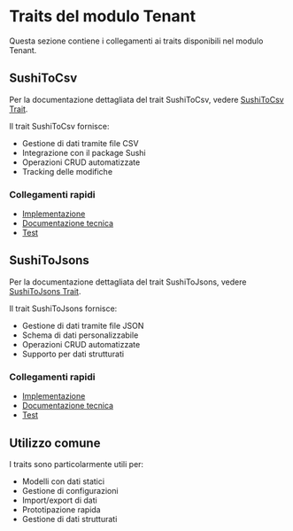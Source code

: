 # Traits del modulo Tenant

Questa sezione contiene i collegamenti ai traits disponibili nel modulo Tenant.

## SushiToCsv

Per la documentazione dettagliata del trait SushiToCsv, vedere [SushiToCsv Trait](../../laravel/Modules/Tenant/docs/traits/sushi-to-csv.md).

Il trait SushiToCsv fornisce:
- Gestione di dati tramite file CSV
- Integrazione con il package Sushi
- Operazioni CRUD automatizzate
- Tracking delle modifiche

### Collegamenti rapidi
- [Implementazione](../../laravel/Modules/Tenant/app/Models/Traits/SushiToCsv.php)
- [Documentazione tecnica](../../laravel/Modules/Tenant/docs/traits/sushi-to-csv.md)
- [Test](../../laravel/Modules/Tenant/tests/Unit/Models/Traits/SushiToCsvTest.php)

## SushiToJsons

Per la documentazione dettagliata del trait SushiToJsons, vedere [SushiToJsons Trait](../../laravel/Modules/Tenant/docs/traits/sushi-to-jsons.md).

Il trait SushiToJsons fornisce:
- Gestione di dati tramite file JSON
- Schema di dati personalizzabile
- Operazioni CRUD automatizzate
- Supporto per dati strutturati

### Collegamenti rapidi
- [Implementazione](../../laravel/Modules/Tenant/app/Models/Traits/SushiToJsons.php)
- [Documentazione tecnica](../../laravel/Modules/Tenant/docs/traits/sushi-to-jsons.md)
- [Test](../../laravel/Modules/Tenant/tests/Unit/Models/Traits/SushiToJsonsTest.php)

## Utilizzo comune
I traits sono particolarmente utili per:
- Modelli con dati statici
- Gestione di configurazioni
- Import/export di dati
- Prototipazione rapida
- Gestione di dati strutturati 